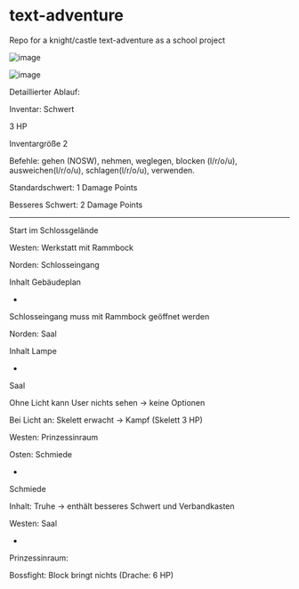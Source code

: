 # text-adventure
Repo for a knight/castle text-adventure as a school project

![image](https://github.com/user-attachments/assets/f06683a7-907e-47b5-8f41-73fd764a967a)

![image](https://github.com/user-attachments/assets/539464dc-389e-4623-b381-857d3c4deae5)


Detaillierter Ablauf: 

Inventar: Schwert 

3 HP 

Inventargröße 2 

Befehle: gehen (NOSW), nehmen, weglegen, blocken (l/r/o/u), ausweichen(l/r/o/u), schlagen(l/r/o/u), verwenden. 

 

Standardschwert: 1 Damage Points 

Besseres Schwert: 2 Damage Points 

_________________________________________ 

 

Start im Schlossgelände 

Westen: Werkstatt mit Rammbock 

Norden: Schlosseingang  

Inhalt Gebäudeplan 

 -

Schlosseingang muss mit Rammbock geöffnet werden 

Norden: Saal 

Inhalt Lampe 

 -

Saal 

Ohne Licht kann User nichts sehen -> keine Optionen 

Bei Licht an: Skelett erwacht -> Kampf (Skelett 3 HP) 

Westen: Prinzessinraum 

Osten: Schmiede 

 -

Schmiede 

Inhalt: Truhe -> enthält besseres Schwert und Verbandkasten 

Westen: Saal 

 -

Prinzessinraum: 

Bossfight: Block bringt nichts (Drache: 6 HP) 
